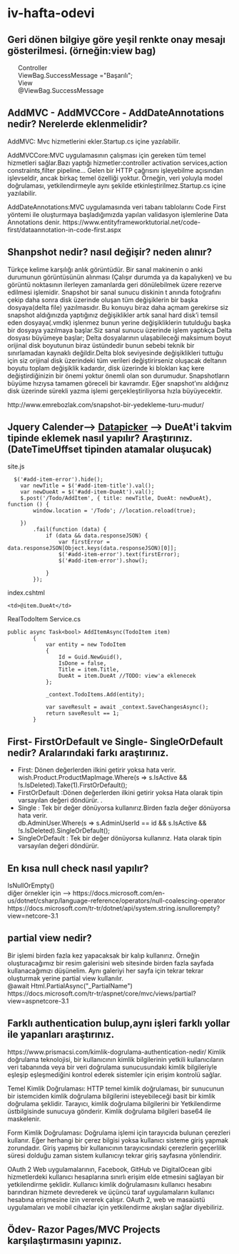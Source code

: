 # iv-hafta-odevi
##  Geri dönen bilgiye göre yeşil renkte onay mesajı gösterilmesi. (örneğin:view bag)
<div><ul>
Controller <br>
ViewBag.SuccessMessage ="Başarılı";<br>
View <br>
@ViewBag.SuccessMessage  </ul>
</div>

##  AddMVC - AddMVCCore - AddDateAnnotations nedir? Nerelerde eklenmelidir?
<div>
  AddMVC: Mvc hizmetlerini ekler.Startup.cs içine yazılabilir. <br>
  <p>AddMVCCore:MVC uygulamasının çalışması için gereken tüm temel hizmetleri sağlar.Bazı yaptığı hizmetler:controller activation services,action constraints,filter pipeline...
  Gelen bir HTTP çağrısını işleyebilme açısından işlevseldir, ancak birkaç temel özelliği yoktur. Örneğin, veri  yoluyla model doğrulaması, yetkilendirmeyle aynı şekilde etkinleştirilmez.Startup.cs içine yazılabilir.</p>
  AddDateAnnotations:MVC uygulamasında veri tabanı tablolarını Code First yöntemi ile oluşturmaya başladığımızda yapılan validasyon işlemlerine Data Annotations denir.
https://www.entityframeworktutorial.net/code-first/dataannotation-in-code-first.aspx
</div>

## Shanpshot nedir? nasıl değişir? neden alınır?
<p> Türkçe kelime karşılığı anlık görüntüdür.  Bir sanal makinenin o anki durumunun görüntüsünün alınması (Çalışır durumda ya da kapalıyken) ve bu görüntü noktasının ilerleyen zamanlarda geri dönülebilmek üzere rezerve edilmesi işlemidir. Snapshot bir sanal sunucu diskinin t anında fotoğrafını çekip daha sonra disk üzerinde oluşan tüm değişiklerin bir başka dosyaya(delta file) yazılmasıdır. Bu konuyu biraz daha açmam gerekirse siz snapshot aldığınızda yaptığınız değişiklikler artık sanal hard disk’i temsil eden dosyaya(.vmdk) işlenmez bunun yerine değişikliklerin tutulduğu başka bir dosyaya yazılmaya başlar.Siz sanal sunucu üzerinde işlem yaptıkça Delta dosyası büyümeye başlar; Delta dosyalarının ulaşabileceği maksimum boyut orijinal disk boyutunun biraz üstündedir bunun sebebi teknik bir sınırlamadan  kaynaklı değildir.Delta blok seviyesinde değişiklikleri tuttuğu için siz orijinal disk üzerindeki tüm verileri değiştirirseniz oluşacak deltanın boyutu toplam değişiklik kadardır, disk üzerinde ki blokları kaç kere değiştirdiğinizin bir önemi yoktur önemli olan son durumudur. Snapshotların büyüme hızıysa tamamen göreceli bir kavramdır. Eğer snapshot’ını aldığınız disk üzerinde sürekli yazma işlemi gerçekleştiriliyorsa hızla büyüyecektir.</p> http://www.emrebozlak.com/snapshot-bir-yedekleme-turu-mudur/

## Jquery Calender--> [Datapicker](https://jqueryui.com/datepicker/) --> DueAt'i takvim tipinde eklemek nasıl yapılır? Araştırınız. (DateTimeUffset tipinden atamalar oluşucak)
site.js
```
  $('#add-item-error').hide();
    var newTitle = $('#add-item-title').val();
    var newDueAt = $('#add-item-DueAt').val();
    $.post('/Todo/AddItem', { title: newTitle, DueAt: newDueAt}, function () {
        window.location = '/Todo'; //location.reload(true);
        
    })
        .fail(function (data) {
            if (data && data.responseJSON) {
                var firstError = data.responseJSON[Object.keys(data.responseJSON)[0]];
                $('#add-item-error').text(firstError);
                $('#add-item-error').show();
               
            }
        });
```
index.cshtml
```
<td>@item.DueAt</td>
```
RealTodoItem Service.cs
```
public async Task<bool> AddItemAsync(TodoItem item)
        {
            var entity = new TodoItem
            {
                Id = Guid.NewGuid(),
                IsDone = false,
                Title = item.Title,
                DueAt = item.DueAt //TODO: view'a eklenecek
            };

            _context.TodoItems.Add(entity);

            var saveResult = await _context.SaveChangesAsync();
            return saveResult == 1;
        }
```

## First- FirstOrDefault ve Single- SingleOrDefault nedir? Aralarındaki farkı araştırınız.
<ul>
  <li>
    First: Dönen değerlerden ilkini getirir yoksa hata verir.</li>
wish.Product.ProductMapImage.Where(s => s.IsActive && !s.IsDeleted).Take(1).FirstOrDefault();
 <li>FirstOrDefault :Dönen değerlerden ilkini getirir yoksa Hata olarak tipin varsayılan değeri döndürür. .</li>
<li>Single : Tek bir değer dönüyorsa kullanırız.Birden fazla değer dönüyorsa hata verir.</li>
db.AdminUser.Where(s => s.AdminUserId == id && s.IsActive && !s.IsDeleted).SingleOrDefault();
<li>SingleOrDefault : Tek bir değer dönüyorsa kullanırız. Hata olarak tipin varsayılan değeri döndürür.  </li>
</ul>


## En kısa null check nasıl yapılır?
<div>IsNullOrEmpty() </br>
diğer örnekler için --> https://docs.microsoft.com/en-us/dotnet/csharp/language-reference/operators/null-coalescing-operator <br>
https://docs.microsoft.com/tr-tr/dotnet/api/system.string.isnullorempty?view=netcore-3.1
</div>

## partial view nedir?
<div>
  Bir işlemi birden fazla kez yapacaksak bir kalıp kullanırız. Örneğin oluşturacağımız bir resim galerisini web sitesinde birden fazla sayfada kullanacağımızı düşünelim. Aynı galeriyi her sayfa için tekrar tekrar oluşturmak yerine partial view kullanılır. <br>
  @await Html.PartialAsync("_PartialName") <br>
  https://docs.microsoft.com/tr-tr/aspnet/core/mvc/views/partial?view=aspnetcore-3.1
</div>


## Farklı authentication bulup,aynı işleri farklı yollar ile yapanları araştırınız.
<div> 
https://www.prismacsi.com/kimlik-dogrulama-authentication-nedir/
Kimlik doğrulama teknolojisi, bir kullanıcının kimlik bilgilerinin yetkili kullanıcıların veri tabanında veya bir veri doğrulama sunucusundaki kimlik bilgileriyle eşleşip eşleşmediğini kontrol ederek sistemler için erişim kontrolü sağlar.
</div> 
<div> 

Temel Kimlik Doğrulaması:
HTTP temel kimlik doğrulaması, bir sunucunun bir istemciden kimlik doğrulama bilgilerini isteyebileceği basit bir kimlik doğrulama şeklidir. Tarayıcı, kimlik doğrulama bilgilerini bir Yetkilendirme üstbilgisinde sunucuya gönderir. Kimlik doğrulama bilgileri base64 ile maskelenir.
</div> 
<div> 

Form Kimlik Doğrulaması:
 Doğrulama işlemi için tarayıcıda bulunan çerezleri kullanır. Eğer herhangi bir çerez bilgisi yoksa kullanıcı sisteme giriş yapmak zorundadır. Giriş yapmış bir kullanıcının tarayıcısındaki çerezlerin geçerlilik süresi dolduğu zaman sistem kullanıcıyı tekrar giriş sayfasına yönlendirir. 
</div> 
<div> 

OAuth 2 
Web uygulamalarının, Facebook, GitHub ve DigitalOcean gibi hizmetlerdeki kullanıcı hesaplarına sınırlı erişim elde etmesini sağlayan bir yetkilendirme şeklidir. Kullanıcı kimlik doğrulamasını kullanıcı hesabını barındıran hizmete devrederek ve üçüncü taraf uygulamaların kullanıcı hesabına erişmesine izin vererek çalışır. OAuth 2, web ve masaüstü uygulamaları ve mobil cihazlar için yetkilendirme akışları sağlar diyebiliriz. 
</div> 


## Ödev- Razor Pages/MVC Projects karşılaştırmasını yapınız.
